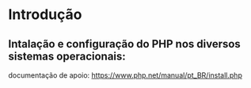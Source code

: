 # Introdução


## Intalação e configuração do PHP nos diversos sistemas operacionais:

documentação de apoio: https://www.php.net/manual/pt_BR/install.php